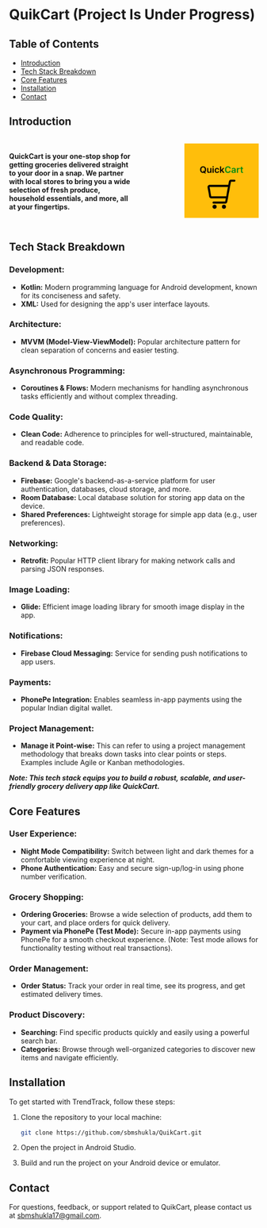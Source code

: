 # QuikCart (Project Is Under Progress)

## Table of Contents

- [Introduction](#introduction)
- [Tech Stack Breakdown](#tech-stack-breakdown)
- [Core Features](#core-features)
- [Installation](#installation)
- [Contact](#contact)

## Introduction

<div style="display: flex; align-items: center; flex-wrap: wrap;">
  <div style="flex: 1;">
    <p align="start"><strong>QuickCart is your one-stop shop for getting groceries delivered straight to your door in a snap. We partner with local stores to bring you a wide selection of fresh produce, household essentials, and more, all at your fingertips.</strong></p>
  </div>
  <div style="flex: 1;">
    <p align="end">
      <img src="app/src/main/res/drawable/quikcart_app_icon.png" alt="Glamora Logo" style="width: 150px; height: auto;">
    </p>
  </div>
</div>

## Tech Stack Breakdown

### Development:
- **Kotlin:** Modern programming language for Android development, known for its conciseness and safety.
- **XML:** Used for designing the app's user interface layouts.

### Architecture:
- **MVVM (Model-View-ViewModel):** Popular architecture pattern for clean separation of concerns and easier testing.

### Asynchronous Programming:
- **Coroutines & Flows:** Modern mechanisms for handling asynchronous tasks efficiently and without complex threading.

### Code Quality:
- **Clean Code:** Adherence to principles for well-structured, maintainable, and readable code.

### Backend & Data Storage:
- **Firebase:** Google's backend-as-a-service platform for user authentication, databases, cloud storage, and more.
- **Room Database:** Local database solution for storing app data on the device.
- **Shared Preferences:** Lightweight storage for simple app data (e.g., user preferences).

### Networking:
- **Retrofit:** Popular HTTP client library for making network calls and parsing JSON responses.

### Image Loading:
- **Glide:** Efficient image loading library for smooth image display in the app.

### Notifications:
- **Firebase Cloud Messaging:** Service for sending push notifications to app users.

### Payments:
- **PhonePe Integration:** Enables seamless in-app payments using the popular Indian digital wallet.

### Project Management:
- **Manage it Point-wise:** This can refer to using a project management methodology that breaks down tasks into clear points or steps. Examples include Agile or Kanban methodologies.

***Note: This tech stack equips you to build a robust, scalable, and user-friendly grocery delivery app like QuickCart.***


## Core Features

### User Experience:
- **Night Mode Compatibility:** Switch between light and dark themes for a comfortable viewing experience at night.
- **Phone Authentication:** Easy and secure sign-up/log-in using phone number verification.

### Grocery Shopping:
- **Ordering Groceries:**  Browse a wide selection of products, add them to your cart, and place orders for quick delivery.
- **Payment via PhonePe (Test Mode):**  Secure in-app payments using PhonePe for a smooth checkout experience. (Note: Test mode allows for functionality testing without real transactions).

### Order Management:
- **Order Status:** Track your order in real time, see its progress, and get estimated delivery times.

### Product Discovery:
- **Searching:** Find specific products quickly and easily using a powerful search bar.
- **Categories:** Browse through well-organized categories to discover new items and navigate efficiently.

## Installation
To get started with TrendTrack, follow these steps:

1. Clone the repository to your local machine:

   ```bash
   git clone https://github.com/sbmshukla/QuikCart.git

2. Open the project in Android Studio.

3. Build and run the project on your Android device or emulator.

## Contact

For questions, feedback, or support related to QuikCart, please contact us at sbmshukla17@gmail.com.
